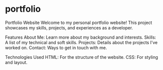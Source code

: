 # portfolio
Portfolio Website
Welcome to my personal portfolio website! This project showcases my skills, projects, and experiences as a developer.

Features
About Me: Learn more about my background and interests.
Skills: A list of my technical and soft skills.
Projects: Details about the projects I've worked on.
Contact: Ways to get in touch with me.

Technologies Used
HTML: For the structure of the website.
CSS: For styling and layout.
